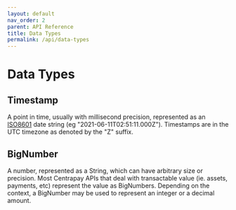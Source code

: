 ```yaml
---
layout: default
nav_order: 2
parent: API Reference
title: Data Types
permalink: /api/data-types
---
```


# Data Types


## Timestamp

A point in time, usually with millisecond precision, represented as an
[ISO8601][] date string (eg "2021-06-11T02:51:11.000Z"). Timestamps are in the
UTC timezone as denoted by the "Z" suffix.


## BigNumber

A number, represented as a String, which can have arbitrary size or precision.
Most Centrapay APIs that deal with transactable value (ie. assets, payments,
etc) represent the value as BigNumbers. Depending on the context, a BigNumber
may be used to represent an integer or a decimal amount.


[ISO8601]: https://en.wikipedia.org/wiki/ISO_8601

